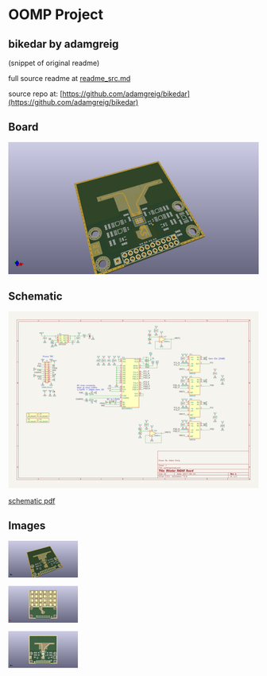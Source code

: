 # OOMP Project  
## bikedar  by adamgreig  
  
(snippet of original readme)  
  
  
  full source readme at [readme_src.md](readme_src.md)  
  
source repo at: [https://github.com/adamgreig/bikedar](https://github.com/adamgreig/bikedar)  
## Board  
  
[![working_3d.png](working_3d_600.png)](working_3d.png)  
## Schematic  
  
[![working_schematic.png](working_schematic_600.png)](working_schematic.png)  
  
[schematic pdf](working_schematic.pdf)  
## Images  
  
[![working_3d.png](working_3d_140.png)](working_3d.png)  
  
[![working_3d_back.png](working_3d_back_140.png)](working_3d_back.png)  
  
[![working_3d_front.png](working_3d_front_140.png)](working_3d_front.png)  
